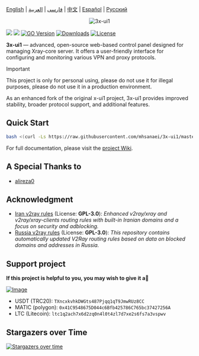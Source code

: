 [English](/README.md) | [فارسی](/README.fa_IR.md) | [العربية](/README.ar_EG.md) |  [中文](/README.zh_CN.md) | [Español](/README.es_ES.md) | [Русский](/README.ru_RU.md)

<p align="center">
  <picture>
    <source media="(prefers-color-scheme: dark)" srcset="./media/3x-ui1-dark.png">
    <img alt="3x-ui1" src="./media/3x-ui1-light.png">
  </picture>
</p>

[![](https://img.shields.io/github/v/release/mhsanaei/3x-ui1.svg?style=for-the-badge)](https://github.com/MHSanaei/3x-ui1/releases)
[![](https://img.shields.io/github/actions/workflow/status/mhsanaei/3x-ui1/release.yml.svg?style=for-the-badge)](https://github.com/MHSanaei/3x-ui1/actions)
[![GO Version](https://img.shields.io/github/go-mod/go-version/mhsanaei/3x-ui1.svg?style=for-the-badge)](#)
[![Downloads](https://img.shields.io/github/downloads/mhsanaei/3x-ui1/total.svg?style=for-the-badge)](https://github.com/MHSanaei/3x-ui1/releases/latest)
[![License](https://img.shields.io/badge/license-GPL%20V3-blue.svg?longCache=true&style=for-the-badge)](https://www.gnu.org/licenses/gpl-3.0.en.html)

**3x-ui1** — advanced, open-source web-based control panel designed for managing Xray-core server. It offers a user-friendly interface for configuring and monitoring various VPN and proxy protocols.

> [!IMPORTANT]
> This project is only for personal using, please do not use it for illegal purposes, please do not use it in a production environment.

As an enhanced fork of the original x-ui1 project, 3x-ui1 provides improved stability, broader protocol support, and additional features.

## Quick Start

```bash
bash <(curl -Ls https://raw.githubusercontent.com/mhsanaei/3x-ui1/master/install.sh)
```

For full documentation, please visit the [project Wiki](https://github.com/MHSanaei/3x-ui1/wiki).

## A Special Thanks to

- [alireza0](https://github.com/alireza0/)

## Acknowledgment

- [Iran v2ray rules](https://github.com/chocolate4u/Iran-v2ray-rules) (License: **GPL-3.0**): _Enhanced v2ray/xray and v2ray/xray-clients routing rules with built-in Iranian domains and a focus on security and adblocking._
- [Russia v2ray rules](https://github.com/runetfreedom/russia-v2ray-rules-dat) (License: **GPL-3.0**): _This repository contains automatically updated V2Ray routing rules based on data on blocked domains and addresses in Russia._

## Support project

**If this project is helpful to you, you may wish to give it a**:star2:

<p align="left">
  <a href="https://buymeacoffee.com/mhsanaei" target="_blank">
    <img src="./media/buymeacoffe.png" alt="Image">
  </a>
</p>

- USDT (TRC20): `TXncxkvhkDWGts487Pjqq1qT9JmwRUz8CC`
- MATIC (polygon): `0x41C9548675D044c6Bfb425786C765bc37427256A`
- LTC (Litecoin): `ltc1q2ach7x6d2zq0n4l0t4zl7d7xe2s6fs7a3vspwv`

## Stargazers over Time

[![Stargazers over time](https://starchart.cc/MHSanaei/3x-ui1.svg?variant=adaptive)](https://starchart.cc/MHSanaei/3x-ui1)
